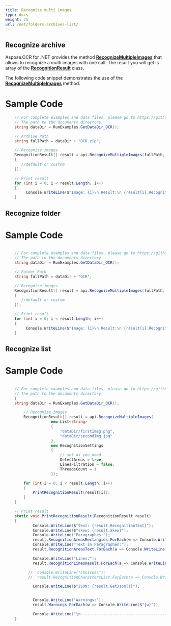 ```yaml
---
title: Recognize multi images
type: docs
weight: 75
url: /net/folders-archives-list/
---
```


## **Recognize archive**

Aspose.OCR for .NET provides the method [**RecognizeMultipleImages**](https://apireference.aspose.com/ocr/net/aspose.ocr/asposeocr/methods/recognizemultipleimages) that allows to recognize a multi images with one call. The result you will get is array of the [**RecognitionResult**](https://apireference.aspose.com/ocr/net/aspose.ocr/recognitionresult) class.

The following code snippet demonstrates the use of the [**RecognizeMultipleImages**](https://apireference.aspose.com/ocr/net/aspose.ocr/asposeocr/methods/recognizemultipleimages) method.

# Sample Code 

```csharp
	// For complete examples and data files, please go to https://github.com/aspose-ocr/Aspose.OCR-for-.NET
	// The path to the documents directory.
	string dataDir = RunExamples.GetDataDir_OCR();

	// Archive Path
	string fullPath = dataDir + "OCR.zip";

	// Recognize images           
	RecognitionResult[] result = api.RecognizeMultipleImages(fullPath, new RecognitionSettings
	{
	   //default or custom
	});

	// Print result
	for (int i = 0; i < result.Length; i++)
	{
		 Console.WriteLine($"Image: {i}\n Result:\n {result[i].RecognitionText}");
	}
```

## **Recognize folder**

# Sample Code 

```csharp

	// For complete examples and data files, please go to https://github.com/aspose-ocr/Aspose.OCR-for-.NET
	// The path to the documents directory.
	string dataDir = RunExamples.GetDataDir_OCR();

	// Folder Path
	string fullPath = dataDir + "OCR";

	// Recognize images           
	RecognitionResult[] result = api.RecognizeMultipleImages(fullPath, new RecognitionSettings
	{
	   //default or custom
	});

	// Print result
	for (int i = 0; i < result.Length; i++)
	{
		 Console.WriteLine($"Image: {i}\n Result:\n {result[i].RecognitionText}");
	}
```

## **Recognize list**

# Sample Code 

```csharp

	// For complete examples and data files, please go to https://github.com/aspose-ocr/Aspose.OCR-for-.NET
	// The path to the documents directory.
	{
	string dataDir = RunExamples.GetDataDir_OCR();

		// Recognize images           
		RecognitionResult[] result = api.RecognizeMultipleImages(
                    new List<string>
                    {
                        "dataDir/firstImag.png",
                        "dataDir/secondImg.jpg"
                    },
                    new RecognitionSettings
                    {
					    // set as you need
                        DetectAreas = true,
                        LinesFiltration = false,
                        ThreadsCount = 1
                    });

		for (int i = 0; i < result.Length; i++)
		{
			PrintRecognitionResult(result[i]);
		}
	}

	// Print result
	static void PrintRecognitionResult(RecognitionResult result)
    {
            Console.WriteLine($"Text: {result.RecognitionText}");
            Console.WriteLine($"skew: {result.Skew}");
            Console.WriteLine("Paragraphes:");
            result.RecognitionAreasRectangles.ForEach(w => Console.WriteLine($"{w.X} {w.Y} {w.Width} {w.Height}"));
            Console.WriteLine("Text in Paragraphes:");
            result.RecognitionAreasText.ForEach(a => Console.WriteLine($"{a}"));

            Console.WriteLine("Lines:");
            result.RecognitionLinesResult.ForEach(a => Console.WriteLine($"X: {a.Line.X} Y: {a.Line.Y} Width: {a.Line.Width} Height: {a.Line.Height}\n{a.TextInLine}"));

          //  Console.WriteLine("Choices:");
          //  result.RecognitionCharactersList.ForEach(a => Console.WriteLine($"{a[0]} {a[1]} {a[2]} {a[3]} {a[4]}"));

            Console.WriteLine($"JSON: {result.GetJson()}");


            Console.WriteLine("Warnings:");
            result.Warnings.ForEach(w => Console.WriteLine($"{w}"));

            Console.WriteLine("\n----------------------------------------");
    }
```
